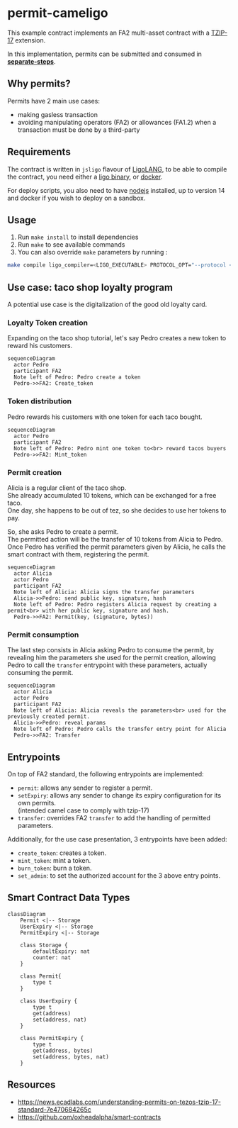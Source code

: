 # permit-cameligo

This example contract implements an FA2 multi-asset contract with a
[TZIP-17](https://tzip.tezosagora.org/proposal/tzip-17/) extension.

In this implementation, permits can be submitted and consumed in [**separate-steps**](https://gitlab.com/tezos/tzip/-/blob/master/proposals/tzip-17/tzip-17.md#separate-step-permit).

## Why permits?

Permits have 2 main use cases:

- making gasless transaction
- avoiding manipulating operators (FA2) or allowances (FA1.2) when a transaction
must be done by a third-party

## Requirements

The contract is written in `jsligo` flavour of [LigoLANG](https://ligolang.org/),
to be able to compile the contract, you need either a [ligo binary](https://ligolang.org/docs/intro/installation#static-linux-binary), or [docker](https://docs.docker.com/engine/install/).

For deploy scripts, you also need to have [nodejs](https://nodejs.org/en/) installed,
up to version 14 and docker if you wish to deploy on a sandbox.

## Usage

1. Run `make install` to install dependencies
2. Run `make` to see available commands
3. You can also override `make` parameters by running :
```sh
make compile ligo_compiler=<LIGO_EXECUTABLE> PROTOCOL_OPT="--protocol <PROTOCOL>"
```

## Use case: taco shop loyalty program

A potential use case is the digitalization of the good old loyalty card.  

### Loyalty Token creation

Expanding on the taco shop tutorial, let's say Pedro creates a new token to
reward his customers.

```mermaid
sequenceDiagram
  actor Pedro
  participant FA2
  Note left of Pedro: Pedro create a token
  Pedro->>FA2: Create_token
```

### Token distribution

Pedro rewards his customers with one token for each taco bought.

```mermaid
sequenceDiagram
  actor Pedro
  participant FA2
  Note left of Pedro: Pedro mint one token to<br> reward tacos buyers
  Pedro->>FA2: Mint_token
```

### Permit creation

Alicia is a regular client of the taco shop.  
She already accumulated 10 tokens, which can be exchanged for a free taco.  
One day, she happens to be out of tez, so she decides to use her tokens to pay.

So, she asks Pedro to create a permit.  
The permitted action will be the transfer of 10 tokens from Alicia to Pedro.  
Once Pedro has verified the permit parameters given by Alicia, he calls the smart
contract with them, registering the permit.

```mermaid
sequenceDiagram
  actor Alicia
  actor Pedro
  participant FA2
  Note left of Alicia: Alicia signs the transfer parameters
  Alicia->>Pedro: send public key, signature, hash
  Note left of Pedro: Pedro registers Alicia request by creating a permit<br> with her public key, signature and hash.
  Pedro->>FA2: Permit(key, (signature, bytes))
```

### Permit consumption

The last step consists in Alicia asking Pedro to consume the permit, by revealing
him the parameters she used for the permit creation, allowing Pedro to call the
`transfer` entrypoint with these parameters, actually consuming the permit.

```mermaid
sequenceDiagram
  actor Alicia
  actor Pedro
  participant FA2
  Note left of Alicia: Alicia reveals the parameters<br> used for the previously created permit.
  Alicia->>Pedro: reveal params
  Note left of Pedro: Pedro calls the transfer entry point for Alicia
  Pedro->>FA2: Transfer
```

## Entrypoints

On top of FA2 standard, the following entrypoints are implemented:

- `permit`: allows any sender to register a permit.
- `setExpiry`: allows any sender to change its expiry configuration for its own permits.  
  (intended camel case to comply with tzip-17)
- `transfer`: overrides FA2 `transfer` to add the handling of permitted parameters.

Additionally, for the use case presentation, 3 entrypoints have been added:

- `create_token`: creates a token.
- `mint_token`: mint a token.
- `burn_token`: burn a token.
- `set_admin`: to set the authorized account for the 3 above entry points.

## Smart Contract Data Types

``` mermaid
classDiagram
    Permit <|-- Storage
    UserExpiry <|-- Storage
    PermitExpiry <|-- Storage 

    class Storage {
        defaultExpiry: nat
        counter: nat
    }

    class Permit{
        type t
    }

    class UserExpiry {
        type t
        get(address)
        set(address, nat)
    }

    class PermitExpiry {
        type t
        get(address, bytes)
        set(address, bytes, nat)
    }
```

## Resources

- <https://news.ecadlabs.com/understanding-permits-on-tezos-tzip-17-standard-7e470684265c>
- <https://github.com/oxheadalpha/smart-contracts>
